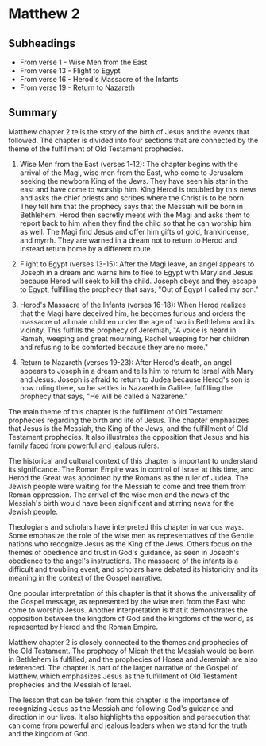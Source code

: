 # Matthew 2

## Subheadings

* From verse 1 - Wise Men from the East
* From verse 13 - Flight to Egypt
* From verse 16 - Herod's Massacre of the Infants
* From verse 19 - Return to Nazareth

## Summary

Matthew chapter 2 tells the story of the birth of Jesus and the events that followed. The chapter is divided into four sections that are connected by the theme of the fulfillment of Old Testament prophecies.

1. Wise Men from the East (verses 1-12):
The chapter begins with the arrival of the Magi, wise men from the East, who come to Jerusalem seeking the newborn King of the Jews. They have seen his star in the east and have come to worship him. King Herod is troubled by this news and asks the chief priests and scribes where the Christ is to be born. They tell him that the prophecy says that the Messiah will be born in Bethlehem. Herod then secretly meets with the Magi and asks them to report back to him when they find the child so that he can worship him as well. The Magi find Jesus and offer him gifts of gold, frankincense, and myrrh. They are warned in a dream not to return to Herod and instead return home by a different route.

2. Flight to Egypt (verses 13-15):
After the Magi leave, an angel appears to Joseph in a dream and warns him to flee to Egypt with Mary and Jesus because Herod will seek to kill the child. Joseph obeys and they escape to Egypt, fulfilling the prophecy that says, "Out of Egypt I called my son."

3. Herod's Massacre of the Infants (verses 16-18):
When Herod realizes that the Magi have deceived him, he becomes furious and orders the massacre of all male children under the age of two in Bethlehem and its vicinity. This fulfills the prophecy of Jeremiah, "A voice is heard in Ramah, weeping and great mourning, Rachel weeping for her children and refusing to be comforted because they are no more."

4. Return to Nazareth (verses 19-23):
After Herod's death, an angel appears to Joseph in a dream and tells him to return to Israel with Mary and Jesus. Joseph is afraid to return to Judea because Herod's son is now ruling there, so he settles in Nazareth in Galilee, fulfilling the prophecy that says, "He will be called a Nazarene."

The main theme of this chapter is the fulfillment of Old Testament prophecies regarding the birth and life of Jesus. The chapter emphasizes that Jesus is the Messiah, the King of the Jews, and the fulfillment of Old Testament prophecies. It also illustrates the opposition that Jesus and his family faced from powerful and jealous rulers.

The historical and cultural context of this chapter is important to understand its significance. The Roman Empire was in control of Israel at this time, and Herod the Great was appointed by the Romans as the ruler of Judea. The Jewish people were waiting for the Messiah to come and free them from Roman oppression. The arrival of the wise men and the news of the Messiah's birth would have been significant and stirring news for the Jewish people.

Theologians and scholars have interpreted this chapter in various ways. Some emphasize the role of the wise men as representatives of the Gentile nations who recognize Jesus as the King of the Jews. Others focus on the themes of obedience and trust in God's guidance, as seen in Joseph's obedience to the angel's instructions. The massacre of the infants is a difficult and troubling event, and scholars have debated its historicity and its meaning in the context of the Gospel narrative.

One popular interpretation of this chapter is that it shows the universality of the Gospel message, as represented by the wise men from the East who come to worship Jesus. Another interpretation is that it demonstrates the opposition between the kingdom of God and the kingdoms of the world, as represented by Herod and the Roman Empire.

Matthew chapter 2 is closely connected to the themes and prophecies of the Old Testament. The prophecy of Micah that the Messiah would be born in Bethlehem is fulfilled, and the prophecies of Hosea and Jeremiah are also referenced. The chapter is part of the larger narrative of the Gospel of Matthew, which emphasizes Jesus as the fulfillment of Old Testament prophecies and the Messiah of Israel.

The lesson that can be taken from this chapter is the importance of recognizing Jesus as the Messiah and following God's guidance and direction in our lives. It also highlights the opposition and persecution that can come from powerful and jealous leaders when we stand for the truth and the kingdom of God.